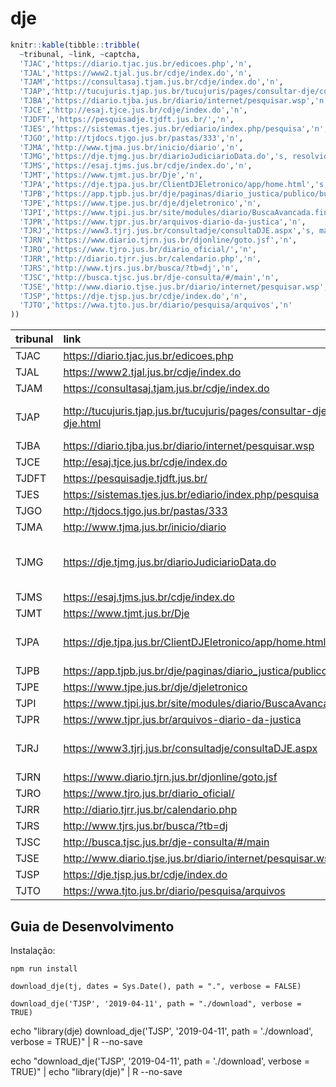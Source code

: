 
<!-- README.md is generated from README.Rmd. Please edit that file -->

# dje

``` r
knitr::kable(tibble::tribble(
  ~tribunal, ~link, ~captcha,
  'TJAC','https://diario.tjac.jus.br/edicoes.php','n',
  'TJAL','https://www2.tjal.jus.br/cdje/index.do','n',
  'TJAM','https://consultasaj.tjam.jus.br/cdje/index.do','n',
  'TJAP','http://tucujuris.tjap.jus.br/tucujuris/pages/consultar-dje/consultar-dje.html','s, mas tem link direto',
  'TJBA','https://diario.tjba.jus.br/diario/internet/pesquisar.wsp','n',
  'TJCE','http://esaj.tjce.jus.br/cdje/index.do','n',
  'TJDFT','https://pesquisadje.tjdft.jus.br/','n',
  'TJES','https://sistemas.tjes.jus.br/ediario/index.php/pesquisa','n',
  'TJGO','http://tjdocs.tjgo.jus.br/pastas/333','n',
  'TJMA','http://www.tjma.jus.br/inicio/diario','n',
  'TJMG','https://dje.tjmg.jus.br/diarioJudiciarioData.do','s, resolvido no decryptr',
  'TJMS','https://esaj.tjms.jus.br/cdje/index.do','n',
  'TJMT','https://www.tjmt.jus.br/Dje','n',
  'TJPA','https://dje.tjpa.jus.br/ClientDJEletronico/app/home.html','s, mas tem link direto',
  'TJPB','https://app.tjpb.jus.br/dje/paginas/diario_justica/publico/buscas.jsf','n',
  'TJPE','https://www.tjpe.jus.br/dje/djeletronico','n',
  'TJPI','https://www.tjpi.jus.br/site/modules/diario/BuscaAvancada.find.mtw','n',
  'TJPR','https://www.tjpr.jus.br/arquivos-diario-da-justica','n',
  'TJRJ','https://www3.tjrj.jus.br/consultadje/consultaDJE.aspx','s, mas tem link direto',
  'TJRN','https://www.diario.tjrn.jus.br/djonline/goto.jsf','n',
  'TJRO','https://www.tjro.jus.br/diario_oficial/','n',
  'TJRR','http://diario.tjrr.jus.br/calendario.php','n',
  'TJRS','http://www.tjrs.jus.br/busca/?tb=dj','n',
  'TJSC','http://busca.tjsc.jus.br/dje-consulta/#/main','n',
  'TJSE','http://www.diario.tjse.jus.br/diario/internet/pesquisar.wsp','n',
  'TJSP','https://dje.tjsp.jus.br/cdje/index.do','n',
  'TJTO','https://wwa.tjto.jus.br/diario/pesquisa/arquivos','n'
))
```

| tribunal | link                                                                            | captcha                  |
| :------- | :------------------------------------------------------------------------------ | :----------------------- |
| TJAC     | <https://diario.tjac.jus.br/edicoes.php>                                        | n                        |
| TJAL     | <https://www2.tjal.jus.br/cdje/index.do>                                        | n                        |
| TJAM     | <https://consultasaj.tjam.jus.br/cdje/index.do>                                 | n                        |
| TJAP     | <http://tucujuris.tjap.jus.br/tucujuris/pages/consultar-dje/consultar-dje.html> | s, mas tem link direto   |
| TJBA     | <https://diario.tjba.jus.br/diario/internet/pesquisar.wsp>                      | n                        |
| TJCE     | <http://esaj.tjce.jus.br/cdje/index.do>                                         | n                        |
| TJDFT    | <https://pesquisadje.tjdft.jus.br/>                                             | n                        |
| TJES     | <https://sistemas.tjes.jus.br/ediario/index.php/pesquisa>                       | n                        |
| TJGO     | <http://tjdocs.tjgo.jus.br/pastas/333>                                          | n                        |
| TJMA     | <http://www.tjma.jus.br/inicio/diario>                                          | n                        |
| TJMG     | <https://dje.tjmg.jus.br/diarioJudiciarioData.do>                               | s, resolvido no decryptr |
| TJMS     | <https://esaj.tjms.jus.br/cdje/index.do>                                        | n                        |
| TJMT     | <https://www.tjmt.jus.br/Dje>                                                   | n                        |
| TJPA     | <https://dje.tjpa.jus.br/ClientDJEletronico/app/home.html>                      | s, mas tem link direto   |
| TJPB     | <https://app.tjpb.jus.br/dje/paginas/diario_justica/publico/buscas.jsf>         | n                        |
| TJPE     | <https://www.tjpe.jus.br/dje/djeletronico>                                      | n                        |
| TJPI     | <https://www.tjpi.jus.br/site/modules/diario/BuscaAvancada.find.mtw>            | n                        |
| TJPR     | <https://www.tjpr.jus.br/arquivos-diario-da-justica>                            | n                        |
| TJRJ     | <https://www3.tjrj.jus.br/consultadje/consultaDJE.aspx>                         | s, mas tem link direto   |
| TJRN     | <https://www.diario.tjrn.jus.br/djonline/goto.jsf>                              | n                        |
| TJRO     | <https://www.tjro.jus.br/diario_oficial/>                                       | n                        |
| TJRR     | <http://diario.tjrr.jus.br/calendario.php>                                      | n                        |
| TJRS     | <http://www.tjrs.jus.br/busca/?tb=dj>                                           | n                        |
| TJSC     | <http://busca.tjsc.jus.br/dje-consulta/#/main>                                  | n                        |
| TJSE     | <http://www.diario.tjse.jus.br/diario/internet/pesquisar.wsp>                   | n                        |
| TJSP     | <https://dje.tjsp.jus.br/cdje/index.do>                                         | n                        |
| TJTO     | <https://wwa.tjto.jus.br/diario/pesquisa/arquivos>                              | n                        |


## Guia de Desenvolvimento

Instalação:

`npm run install`


`download_dje(tj, dates = Sys.Date(), path = ".", verbose = FALSE)`

`download_dje('TJSP', '2019-04-11', path = "./download", verbose = TRUE)`




echo "library(dje) download_dje('TJSP', '2019-04-11', path = './download', verbose = TRUE)" | R --no-save


echo "download_dje('TJSP', '2019-04-11', path = './download', verbose = TRUE)" | echo "library(dje)" | R --no-save


